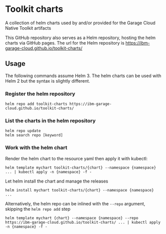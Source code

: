 # Toolkit charts

A collection of helm charts used by and/or provided for the Garage Cloud Native Toolkit artifacts

This GitHub repository also serves as a Helm repository, hosting the helm charts via GitHub pages. The url
for the Helm repository is https://ibm-garage-cloud.github.io/toolkit-charts/

## Usage

The following commands assume Helm 3. The helm charts can be used with Helm 2 but the syntax is slightly different.

### Register the helm repository

```
helm repo add toolkit-charts https://ibm-garage-cloud.github.io/toolkit-charts/
```

### List the charts in the helm repository

```
helm repo update
helm search repo [keyword]
```

### Work with the helm chart

Render the helm chart to the resource yaml then apply it with kubectl:

```
helm template mychart toolkit-charts/{chart} --namespace {namespace} ... | kubectl apply -n {namespace} -f -
```

Let helm install the chart and manage the releases

```
helm install mychart toolkit-charts/{chart} --namespace {namespace} ...
```

Alternatively, the helm repo can be inlined with the `--repo` argument, skipping the `helm repo add` step

```
helm template mychart {chart} --namespace {namespace} --repo https://ibm-garage-cloud.github.io/toolkit-charts/ ... | kubectl apply -n {namespace} -f -
```

